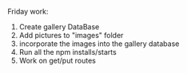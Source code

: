 Friday work:

1. Create gallery DataBase
2. Add pictures to "images" folder 
3. incorporate the images into the gallery database
4. Run all the npm installs/starts
5. Work on get/put routes



